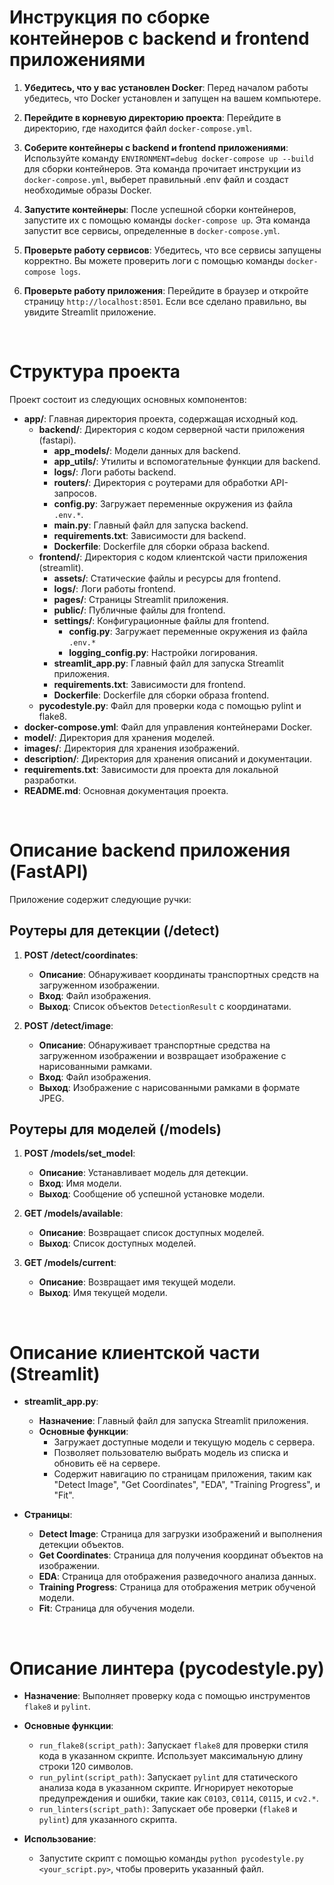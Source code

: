 # Инструкция по сборке контейнеров c backend и frontend приложениями

1. **Убедитесь, что у вас установлен Docker**: Перед началом работы убедитесь, что Docker установлен и запущен на вашем компьютере.

2. **Перейдите в корневую директорию проекта**: Перейдите в директорию, где находится файл `docker-compose.yml`.

3. **Соберите контейнеры c backend и frontend приложениями**: Используйте команду `ENVIRONMENT=debug docker-compose up --build` для сборки контейнеров. Эта команда прочитает инструкции из `docker-compose.yml`, выберет правильный .env файл и создаст необходимые образы Docker.

4. **Запустите контейнеры**: После успешной сборки контейнеров, запустите их с помощью команды `docker-compose up`. Эта команда запустит все сервисы, определенные в `docker-compose.yml`.

5. **Проверьте работу сервисов**: Убедитесь, что все сервисы запущены корректно. Вы можете проверить логи с помощью команды `docker-compose logs`.

6. **Проверьте работу приложения**: Перейдите в браузер и откройте страницу `http://localhost:8501`. Если все сделано правильно, вы увидите Streamlit приложение.

<br/>

# Структура проекта

Проект состоит из следующих основных компонентов:

- **app/**: Главная директория проекта, содержащая исходный код.
  - **backend/**: Директория с кодом серверной части приложения (fastapi).
    - **app_models/**: Модели данных для backend.
    - **app_utils/**: Утилиты и вспомогательные функции для backend.
    - **logs/**: Логи работы backend.
    - **routers/**: Директория с роутерами для обработки API-запросов.
    - **config.py**: Загружает переменные окружения из файла `.env.*`.
    - **main.py**: Главный файл для запуска backend.
    - **requirements.txt**: Зависимости для backend.
    - **Dockerfile**: Dockerfile для сборки образа backend.
  - **frontend/**: Директория с кодом клиентской части приложения (streamlit).
    - **assets/**: Статические файлы и ресурсы для frontend.
    - **logs/**: Логи работы frontend.
    - **pages/**: Страницы Streamlit приложения.
    - **public/**: Публичные файлы для frontend.
    - **settings/**: Конфигурационные файлы для frontend.
      - **config.py**: Загружает переменные окружения из файла `.env.*`
      - **logging_config.py**: Настройки логирования.
    - **streamlit_app.py**: Главный файл для запуска Streamlit приложения.
    - **requirements.txt**: Зависимости для frontend.
    - **Dockerfile**: Dockerfile для сборки образа frontend.
  - **pycodestyle.py**: Файл для проверки кода с помощью pylint и flake8.
- **docker-compose.yml**: Файл для управления контейнерами Docker.
- **model/**: Директория для хранения моделей.
- **images/**: Директория для хранения изображений.
- **description/**: Директория для хранения описаний и документации.
- **requirements.txt**: Зависимости для проекта для локальной разработки.
- **README.md**: Основная документация проекта.

<br/>

# Описание backend приложения (FastAPI)

Приложение содержит следующие ручки:

## Роутеры для детекции (/detect)

1. **POST /detect/coordinates**:

   - **Описание**: Обнаруживает координаты транспортных средств на загруженном изображении.
   - **Вход**: Файл изображения.
   - **Выход**: Список объектов `DetectionResult` с координатами.

2. **POST /detect/image**:
   - **Описание**: Обнаруживает транспортные средства на загруженном изображении и возвращает изображение с нарисованными рамками.
   - **Вход**: Файл изображения.
   - **Выход**: Изображение с нарисованными рамками в формате JPEG.

## Роутеры для моделей (/models)

1. **POST /models/set_model**:

   - **Описание**: Устанавливает модель для детекции.
   - **Вход**: Имя модели.
   - **Выход**: Сообщение об успешной установке модели.

2. **GET /models/available**:

   - **Описание**: Возвращает список доступных моделей.
   - **Выход**: Список доступных моделей.

3. **GET /models/current**:
   - **Описание**: Возвращает имя текущей модели.
   - **Выход**: Имя текущей модели.

<br/>

# Описание клиентской части (Streamlit)

- **streamlit_app.py**:

  - **Назначение**: Главный файл для запуска Streamlit приложения.
  - **Основные функции**:
    - Загружает доступные модели и текущую модель с сервера.
    - Позволяет пользователю выбрать модель из списка и обновить её на сервере.
    - Содержит навигацию по страницам приложения, таким как "Detect Image", "Get Coordinates", "EDA", "Training Progress", и "Fit".

- **Страницы**:
  - **Detect Image**: Страница для загрузки изображений и выполнения детекции объектов.
  - **Get Coordinates**: Страница для получения координат объектов на изображении.
  - **EDA**: Страница для отображения разведочного анализа данных.
  - **Training Progress**: Страница для отображения метрик обученой модели.
  - **Fit**: Страница для обучения модели.

<br/>

# Описание линтера (pycodestyle.py)

- **Назначение**: Выполняет проверку кода с помощью инструментов `flake8` и `pylint`.
- **Основные функции**:

  - `run_flake8(script_path)`: Запускает `flake8` для проверки стиля кода в указанном скрипте. Использует максимальную длину строки 120 символов.
  - `run_pylint(script_path)`: Запускает `pylint` для статического анализа кода в указанном скрипте. Игнорирует некоторые предупреждения и ошибки, такие как `C0103`, `C0114`, `C0115`, и `cv2.*`.
  - `run_linters(script_path)`: Запускает обе проверки (`flake8` и `pylint`) для указанного скрипта.

- **Использование**:
  - Запустите скрипт с помощью команды `python pycodestyle.py <your_script.py>`, чтобы проверить указанный файл.
